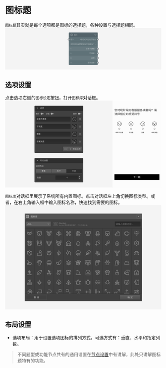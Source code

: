 ```index

```

```tag

```

```summary

```
# 图标题

`图标题`其实就是每个选项都是图标的选择题，各种设置与选择题相同。
<img src='../../assets/snapshots/node/icon/node.png'>

## 选项设置

点击选项右侧的`图标设定`按钮，打开`图标库`对话框。
<img src='../../assets/snapshots/node/icon/section.png'>

`图标库`对话框里展示了系统所有内置图标。点击对话框左上角切换图标类型。或者，在右上角输入框中输入图标名称，快速找到需要的图标。
<img src='../../assets/snapshots/node/icon/popup.png'>

## 布局设置

+ 选项布局：用于设置选项图标的排列方式，可选方式有：垂直、水平和指定列数。

> 不同题型或功能节点共有的通用设置在[节点设置](../node-setting/concept.md)中有讲解，此处只讲解图标题特有的功能。